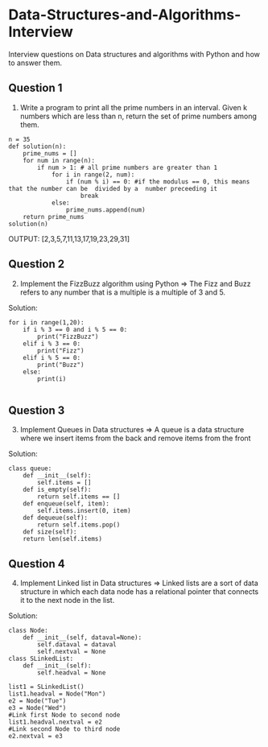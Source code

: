 # Data-Structures-and-Algorithms-Interview
Interview questions on Data structures and algorithms with Python and how to answer them.
## Question 1
1. Write a program to print all the prime numbers in an interval. Given k numbers which are less than n, return the set of prime numbers among them.
```
n = 35 
def solution(n):
    prime_nums = []
    for num in range(n):
        if num > 1: # all prime numbers are greater than 1
            for i in range(2, num):
                if (num % i) == 0: #if the modulus == 0, this means that the number can be  divided by a  number preceeding it
                    break
            else:
                prime_nums.append(num)
    return prime_nums
solution(n)
```
OUTPUT: [2,3,5,7,11,13,17,19,23,29,31]

## Question 2
2. Implement the FizzBuzz algorithm using Python
=> The Fizz and Buzz refers to any number that is a multiple is a multiple of 3 and 5.

Solution:
```
for i in range(1,20):
    if i % 3 == 0 and i % 5 == 0:
        print("FizzBuzz")
    elif i % 3 == 0:
        print("Fizz")
    elif i % 5 == 0:
        print("Buzz")
    else:
        print(i)
        
```
## Question 3
3. Implement Queues in Data structures
=> A queue is a data structure where we insert items from the back and remove items from the front

Solution:
```
class queue:
    def __init__(self):
        self.items = []
    def is_empty(self):
        return self.items == []
    def enqueue(self, item):
        self.items.insert(0, item)
    def dequeue(self):
        return self.items.pop()
    def size(self):
    return len(self.items)
```

## Question 4
4. Implement Linked list in Data structures
=> Linked lists are a sort of data structure in which each data node has a relational pointer that connects it to the next node in the list.

Solution: 
```
class Node:
    def __init__(self, dataval=None):
        self.dataval = dataval
        self.nextval = None 
class SLinkedList:
    def __init__(self):
        self.headval = None
 
list1 = SLinkedList()
list1.headval = Node("Mon")
e2 = Node("Tue")
e3 = Node("Wed")
#Link first Node to second node
list1.headval.nextval = e2
#Link second Node to third node
e2.nextval = e3
```
